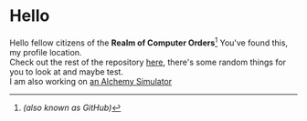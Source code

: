 # Hello
Hello fellow citizens of the **Realm of Computer Orders**[^a]
You've found this, my profile location.\
Check out the rest of the repository [here](https://github.com/Axolotls7/Axolotls7), there's some random things for you to look at and maybe test.\
I am also working on [an Alchemy Simulator](https://github.com/Funderboogs/Alchemy-Simulator)
[^a]: *(also known as GitHub)*
